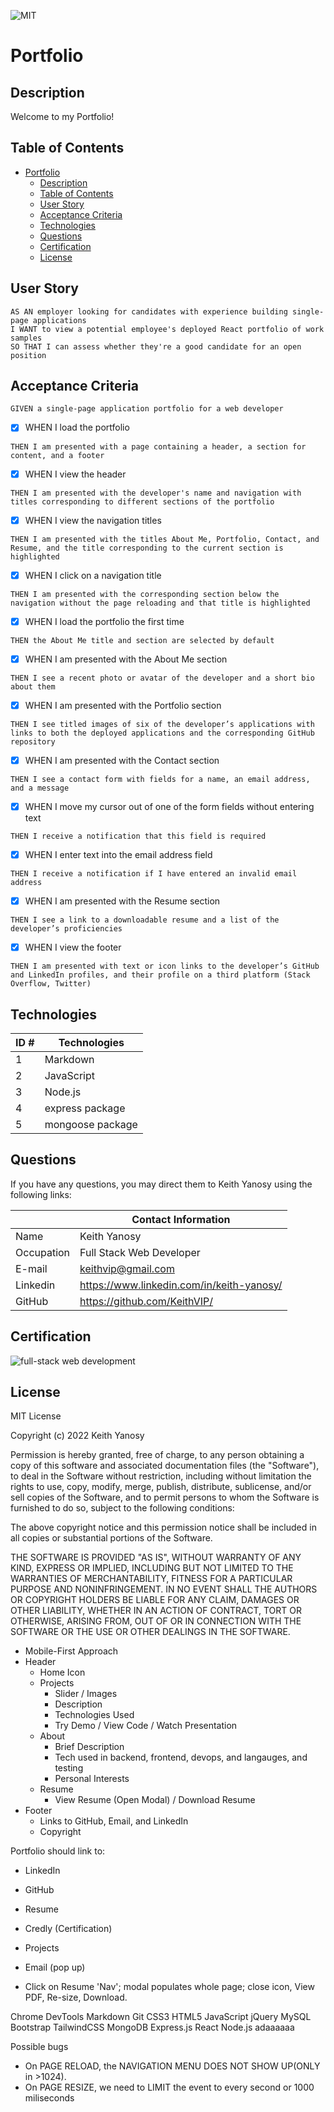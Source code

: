 ![MIT](https://img.shields.io/badge/License-MIT-blue)
# Portfolio

## Description

Welcome to my Portfolio!

## Table of Contents

- [Portfolio](#portfolio)
  - [Description](#description)
  - [Table of Contents](#table-of-contents)
  - [User Story](#user-story)
  - [Acceptance Criteria](#acceptance-criteria)
  - [Technologies](#technologies)
  - [Questions](#questions)
  - [Certification](#certification)
  - [License](#license)

## User Story

~~~
AS AN employer looking for candidates with experience building single-page applications
I WANT to view a potential employee's deployed React portfolio of work samples
SO THAT I can assess whether they're a good candidate for an open position
~~~

## Acceptance Criteria

~~~
GIVEN a single-page application portfolio for a web developer
~~~

- [x] WHEN I load the portfolio
~~~
THEN I am presented with a page containing a header, a section for content, and a footer
~~~

- [x] WHEN I view the header
~~~
THEN I am presented with the developer's name and navigation with titles corresponding to different sections of the portfolio
~~~

- [x]  WHEN I view the navigation titles
~~~
THEN I am presented with the titles About Me, Portfolio, Contact, and Resume, and the title corresponding to the current section is highlighted
~~~

- [x] WHEN I click on a navigation title
~~~
THEN I am presented with the corresponding section below the navigation without the page reloading and that title is highlighted
~~~

- [x] WHEN I load the portfolio the first time
~~~
THEN the About Me title and section are selected by default
~~~

- [x] WHEN I am presented with the About Me section
~~~
THEN I see a recent photo or avatar of the developer and a short bio about them
~~~

- [x] WHEN I am presented with the Portfolio section
~~~
THEN I see titled images of six of the developer’s applications with links to both the deployed applications and the corresponding GitHub repository
~~~

- [x]  WHEN I am presented with the Contact section
~~~
THEN I see a contact form with fields for a name, an email address, and a message
~~~

- [x]  WHEN I move my cursor out of one of the form fields without entering text
~~~
THEN I receive a notification that this field is required
~~~

- [x]  WHEN I enter text into the email address field
~~~
THEN I receive a notification if I have entered an invalid email address
~~~

- [x]  WHEN I am presented with the Resume section
~~~
THEN I see a link to a downloadable resume and a list of the developer’s proficiencies
~~~

- [x]  WHEN I view the footer
~~~
THEN I am presented with text or icon links to the developer’s GitHub and LinkedIn profiles, and their profile on a third platform (Stack Overflow, Twitter) 
~~~

## Technologies
| ID # | Technologies |
| --- | --- |
| 1 | Markdown |
| 2 | JavaScript |
| 3 | Node.js |
| 4 | express package |
| 5 | mongoose package |


## Questions

If you have any questions, you may direct them to Keith Yanosy using the following links:

| | Contact Information |
| --- | --- |
| Name | Keith Yanosy |
| Occupation | Full Stack Web Developer |
| E-mail | <keithvip@gmail.com> |
| Linkedin | <https://www.linkedin.com/in/keith-yanosy/> |
| GitHub | <https://github.com/KeithVIP/> |

## Certification

![full-stack web development](src/assets/images/certificate.png)

## License

MIT License

Copyright (c) 2022 Keith Yanosy

Permission is hereby granted, free of charge, to any person obtaining a copy
of this software and associated documentation files (the "Software"), to deal
in the Software without restriction, including without limitation the rights
to use, copy, modify, merge, publish, distribute, sublicense, and/or sell
copies of the Software, and to permit persons to whom the Software is
furnished to do so, subject to the following conditions:

The above copyright notice and this permission notice shall be included in all
copies or substantial portions of the Software.

THE SOFTWARE IS PROVIDED "AS IS", WITHOUT WARRANTY OF ANY KIND, EXPRESS OR
IMPLIED, INCLUDING BUT NOT LIMITED TO THE WARRANTIES OF MERCHANTABILITY,
FITNESS FOR A PARTICULAR PURPOSE AND NONINFRINGEMENT. IN NO EVENT SHALL THE
AUTHORS OR COPYRIGHT HOLDERS BE LIABLE FOR ANY CLAIM, DAMAGES OR OTHER
LIABILITY, WHETHER IN AN ACTION OF CONTRACT, TORT OR OTHERWISE, ARISING FROM,
OUT OF OR IN CONNECTION WITH THE SOFTWARE OR THE USE OR OTHER DEALINGS IN THE
SOFTWARE.

- Mobile-First Approach
- Header
  - Home Icon
  - Projects
    - Slider / Images
    - Description
    - Technologies Used
    - Try Demo / View Code / Watch Presentation
  - About
    - Brief Description
    - Tech used in backend, frontend, devops, and langauges, and testing
    - Personal Interests
  - Resume
    - View Resume (Open Modal) / Download Resume
- Footer
  - Links to GitHub, Email, and LinkedIn
  - Copyright


Portfolio should link to:
- LinkedIn
- GitHub
- Resume
- Credly (Certification)
- Projects
- Email (pop up)

- Click on Resume 'Nav'; modal populates whole page; close icon, View PDF, Re-size, Download.

Chrome DevTools
Markdown
Git
CSS3
HTML5
JavaScript
jQuery
MySQL
Bootstrap
TailwindCSS
MongoDB
Express.js
React
Node.js
adaaaaaa

Possible bugs 

- On PAGE RELOAD, the NAVIGATION MENU DOES NOT SHOW UP(ONLY in >1024).
- On PAGE RESIZE, we need to LIMIT the event to every second or 1000 miliseconds
